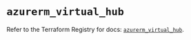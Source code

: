# `azurerm_virtual_hub`

Refer to the Terraform Registry for docs: [`azurerm_virtual_hub`](https://registry.terraform.io/providers/hashicorp/azurerm/4.12.0/docs/resources/virtual_hub).
